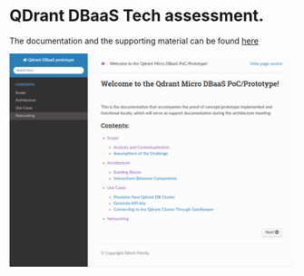 # QDrant DBaaS Tech assessment.

The documentation and the supporting material can be found [here](https://iuer-cat.github.io/qdrant-dbsaas-assessment/)

![](docs/source/resources/images/screenshot.png)
